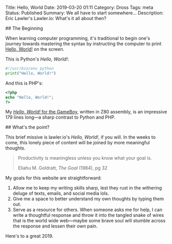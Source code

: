 Title: Hello, World
Date: 2019-03-20 01:11
Category: Dross
Tags: meta
Status: Published
Summary: We all have to start somewhere&hellip;
Description: Eric Lawler's Lawler.io: What's it all about then?

<section markdown="1">
## The Beginning

When learning computer programming, it's traditional to begin one's journey towards mastering the syntax by instructing the computer to print [Hello, World!](https://en.wikipedia.org/wiki/%22Hello,_World!%22_program#History) on the screen.

This is Python's *Hello, World!*:

```python
#!/usr/bin/env python
print("Hello, World!")
``` 

And this is PHP's:

```php
<?php
echo "Hello, World!";
?>
```

My [*Hello, World!* for the GameBoy](https://github.com/Eiriksmal/gameboy), written in Z80 assembly, is an impressive 179 lines long&mdash;a sharp contrast to Python and PHP.
</section>
<section markdown="1">
## What's the point?

This brief missive is lawler.io's *Hello, World!*, if you will. In the weeks to come, this lonely piece of content will be joined by more meaningful thoughts.

<blockquote><p>Productivity is meaningless unless you know what your goal is.</p>
<footer>Eliahu M. Goldratt, <cite>The Goal</cite> (1984), pg 32</footer>
</blockquote>

My goals for this website are straightforward:

1. Allow me to keep my writing skills sharp, lest they rust in the withering deluge of texts, emails, and social media lols.
2. Give me a space to better understand my own thoughts by typing them out.
3. Serve as a resource for others. When someone asks me for help, I can write a thoughtful response and throw it into the tangled snake of wires that is the world wide web&mdash;maybe some brave soul will stumble across the response and lessen their own pain.

Here's to a great 2019.
</section>
